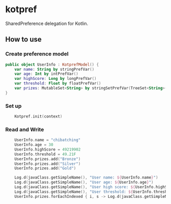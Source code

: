 # kotpref

SharedPreference delegation for Kotlin.

## How to use

### Create preference model

```kotlin
public object UserInfo : KotprefModel() {
    var name: String by stringPrefVar()
    var age: Int by intPrefVar()
    var highScore: Long by longPrefVar()
    var threshold: Float by floatPrefVar()
    var prizes: MutableSet<String> by stringSetPrefVar(TreeSet<String>())
}
```

### Set up

```kotlin
    Kotpref.init(context)
```

### Read and Write
```kotlin
    UserInfo.name = "chibatching"
    UserInfo.age = 30
    UserInfo.highScore = 49219902
    UserInfo.threshold = 49.21F
    UserInfo.prizes.add("Bronze")
    UserInfo.prizes.add("Silver")
    UserInfo.prizes.add("Gold")

    Log.d(javaClass.getSimpleName(), "User name: ${UserInfo.name}")
    Log.d(javaClass.getSimpleName(), "User age: ${UserInfo.age}")
    Log.d(javaClass.getSimpleName(), "User high score: ${UserInfo.highScore}")
    Log.d(javaClass.getSimpleName(), "User threshold: ${UserInfo.threshold}")
    UserInfo.prizes.forEachIndexed { i, s -> Log.d(javaClass.getSimpleName(), "prize[$i]: ${s}") }
```